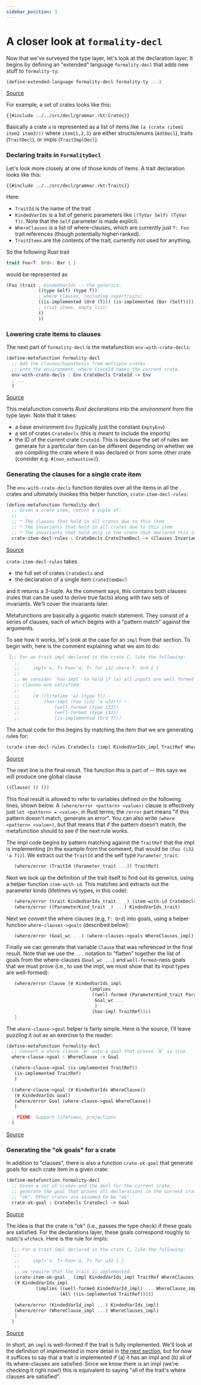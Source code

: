 ```yaml
---
sidebar_position: 3
---
```


# A closer look at `formality-decl`

Now that we've surveyed the type layer, let's look at the declaration layer.
It begins by defining an "extended" language `formality-decl`
that adds new stuff to `formality-ty`:

```scheme
(define-extended-language formality-decl formality-ty ...)
```
<span class="caption">[Source](https://github.com/nikomatsakis/a-mir-formality/blob/47eceea34b5f56a55d781acc73dca86c996b15c5/src/decl/grammar.rkt#L5)</span>

For example, a set of crates looks like this:

```scheme,ignore
{{#include ../../src/decl/grammar.rkt:Crates}}
```

Basically a crate `a` is represented as a list of items like `(a (crate (item1 item2 item3)))`
where `item{1,2,3}` are either structs/enums (`AdtDecl`), traits (`TraitDecl`), or impls (`TraitImplDecl`).

### Declaring traits in `FormalityDecl`

Let's look more closely at one of those kinds of items.
A trait declaration looks like this:

```scheme,ignore
{{#include ../../src/decl/grammar.rkt:Traits}}
```

Here:

* `TraitId` is the name of the trait
* `KindedVarIds` is a list of generic parameters like `((TyVar Self) (TyVar T))`.
  Note that the `Self` parameter is made explicit. 
* `WhereClauses` is a list of where-clauses, which are currently just `T: Foo` trait references
  (though potentially higher-ranked).
* `TraitItems` are the contents of the trait, currently not used for anything.
  <!-- What would go here? Methods? -->

So the following Rust trait

```rust
trait Foo<T: Ord>: Bar { }
```

would be represented as

```scheme
(Foo (trait ; KindedVarIds -- the generics:
            ((type Self) (type T))
            ; where clauses, including supertraits:
            ((is-implemented (Ord (T))) (is-implemented (Bar (Self))))
            ; trait items, empty list:
            ()
            ))
```

### Lowering crate items to clauses

The next part of `formality-decl` is the metafunction `env-with-crate-decls`:

```scheme
(define-metafunction formality-decl
  ;; Add the clauses/hypothesis from multiple crates
  ;; into the environment, where CrateId names the current crate.
  env-with-crate-decls : Env CrateDecls CrateId -> Env
  ; ...
  )
```
<span class="caption">[Source](https://github.com/nikomatsakis/a-mir-formality/blob/47eceea34b5f56a55d781acc73dca86c996b15c5/src/decl/decl-to-clause.rkt#L20-L23)</span>

This metafunction converts *Rust declarations* into the *environment* from the type layer.
Note that it takes:

* a base environment `Env` (typically just the constant `EmptyEnv`)
* a set of crates `CrateDecls` (this is meant to include the imports)
* the ID of the current crate `CrateId`.
  This is because the set of rules we generate for a particular item
  can be different depending on whether we are compiling the crate where it was declared or from some other crate
  (consider e.g. `#[non_exhaustive]`).

### Generating the clauses for a single crate item

The `env-with-crate-decls` function iterates over all the items in all the crates
and ultimately invokes this helper function, `crate-item-decl-rules`:

```scheme
(define-metafunction formality-decl
  ;; Given a crate item, return a tuple of:
  ;;
  ;; * The clauses that hold in all crates due to this item
  ;; * The invariants that hold in all crates due to this item
  ;; * The invariants that hold only in the crate that declared this item
  crate-item-decl-rules : CrateDecls CrateItemDecl -> (Clauses Invariants Invariants)
```
<span class="caption">[Source](https://github.com/nikomatsakis/a-mir-formality/blob/47eceea34b5f56a55d781acc73dca86c996b15c5/src/decl/decl-to-clause.rkt#L57-L63)</span>

`crate-item-decl-rules` takes 

* the full set of crates `CrateDecls` and
* the declaration of a single item `CrateItemDecl`

and it returns a 3-tuple.
As the comment says, this contains both clauses (rules that can be used to derive true facts)
along with two sets of invariants.
We'll cover the invariants later.

<!-- move/copy description of metafunctions to ty chapter -->
Metafunctions are basically a gigantic match statement.
They consist of a series of clauses,
each of which begins with a "pattern match" against the arguments. 

To see how it works, let's look at the case for an `impl` from that section.
To begin with, here is the comment explaining what we aim to do:

```scheme
 [;; For an trait impl declared in the crate C, like the following:
   ;;
   ;;     impl<'a, T> Foo<'a, T> for i32 where T: Ord { }
   ;;
   ;; We consider `has-impl` to hold if (a) all inputs are well formed and (b) where
   ;; clauses are satisfied:
   ;;
   ;;     (∀ ((lifetime 'a) (type T))
   ;;         (has-impl (Foo (i32 'a u32))) :-
   ;;             (well-formed (type i32))
   ;;             (well-formed (type i32))
   ;;             (is-implemented (Ord T)))
```

The actual code for this
begins by matching the item that we are generating rules for:

```scheme
(crate-item-decl-rules CrateDecls (impl KindedVarIds_impl TraitRef WhereClauses_impl ImplItems))
```
<span class="caption">[Source](https://github.com/nikomatsakis/a-mir-formality/blob/47eceea34b5f56a55d781acc73dca86c996b15c5/src/decl/decl-to-clause.rkt#L141-L166)</span>


The next line is the final result.
The function this is part of  -- this says we will produce one global clause
<!-- ??? -->

```scheme
((Clause) () ())
```

This final result is allowed to refer to variables defined on the following lines, shown below.
A `(where/error <pattern> <value>)` clause is effectively just `let <pattern> = <value>`, in Rust terms;
the `/error` part means "if this pattern doesn't match, generate an error".
You can also write `(where <pattern> <value>)`, but that means that if the pattern doesn't match, 
the metafunction should to see if the next rule works.

The impl code begins by pattern matching against the `TraitRef` that the impl is implementing
(in the example from the comment, that would be `(Foo (i32 'a T))`).
We extract out the `TraitId` and the self type `Parameter_trait`:

```scheme
   (where/error (TraitId (Parameter_trait ...)) TraitRef)
```

Next we look up the definition of the trait itself to find out its generics, using a helper function `item-with-id`.
This matches and extracts out the parameter kinds (lifetimes vs types, in this code):

```scheme
   (where/error (trait KindedVarIds_trait _ _) (item-with-id CrateDecls TraitId))
   (where/error ((ParameterKind_trait _) ...) KindedVarIds_trait)
```

Next we convert the where clauses (e,g, `T: Ord`) into goals, using a helper function `where-clauses->goals` (described below):

```scheme
   (where/error (Goal_wc ...) (where-clauses->goals WhereClauses_impl))
```

Finally we can generate that variable `Clause` that was referenced in the final result.
Note that we use the `...` notation to "flatten" together the list of goals from the where-clauses (`Goal_wc ...`)
and `well-formed`-ness goals that we must prove
(i.e., to use the impl, we must show that its input types are well-formed):

```scheme
   (where/error Clause (∀ KindedVarIds_impl
                               (implies
                                ((well-formed (ParameterKind_trait Parameter_trait)) ...
                                 Goal_wc ...
                                 )
                                (has-impl TraitRef))))
   ]
```

The `where-clause->goal` helper is fairly simple.
Here is the source, I'll leave puzzling it out as an exercise to the reader:

```scheme
(define-metafunction formality-decl
  ;; Convert a where clause `W` into a goal that proves `W` is true.
  where-clause->goal : WhereClause -> Goal

  ((where-clause->goal (is-implemented TraitRef))
   (is-implemented TraitRef)
   )

  ((where-clause->goal (∀ KindedVarIds WhereClause))
   (∀ KindedVarIds Goal)
   (where/error Goal (where-clause->goal WhereClause))
   )

  ; FIXME: Support lifetimes, projections
  )
```
<span class="caption">[Source](https://github.com/nikomatsakis/a-mir-formality/blob/47eceea34b5f56a55d781acc73dca86c996b15c5/src/decl/decl-to-clause.rkt#L197-L211)</span>

### Generating the "ok goals" for a crate

In addition to "clauses", there is also a function `crate-ok-goal` 
that generate goals for each crate item in a given crate:

```scheme
(define-metafunction formality-decl
  ;; Given a set of crates and the decl for the current crate,
  ;; generate the goal that proves all declarations in the current crate are
  ;; "ok". Other crates are assumed to be "ok".
  crate-ok-goal : CrateDecls CrateDecl -> Goal
```
<span class="caption">[Source](https://github.com/nikomatsakis/a-mir-formality/blob/47eceea34b5f56a55d781acc73dca86c996b15c5/src/decl/decl-ok.rkt#L7-L11)</span>

The idea is that the crate is "ok" (i.e., passes the type check) if these goals are satisfied.
For the declarations layer, these goals correspond roughly to rustc's `wfcheck`.
Here is the rule for impls:

```scheme
  [;; For a trait impl declared in the crate C, like the following:
   ;;
   ;;     impl<'a, T> Foo<'a, T> for u32 { }
   ;;
   ;; we require that the trait is implemented.
   (crate-item-ok-goal _ (impl KindedVarIds_impl TraitRef WhereClauses_impl ImplItems))
   (∀ KindedVarIds_impl
           (implies ((well-formed KindedVarId_impl) ... WhereClause_impl ...)
                    (All ((is-implemented TraitRef)))))

   (where/error (KindedVarId_impl ...) KindedVarIds_impl)
   (where/error (WhereClause_impl ...) WhereClauses_impl)
   ]
  )
```
<span class="caption">[Source](https://github.com/nikomatsakis/a-mir-formality/blob/47eceea34b5f56a55d781acc73dca86c996b15c5/src/decl/decl-ok.rkt#L59-L71)</span>

In short, an `impl` is well-formed if the trait is fully implemented.
We'll look at the definition of *implemented* in more detail in [the next section](../what-formality-can-do/case-study),
but for now it suffices to say that a trait is implemented if
(a) it has an impl and 
(b) all of its where-clauses are satisfied.
Since we know there is an impl (we're checking it right now!) this is equivalent to saying 
"all of the trait's where clauses are satisfied".
